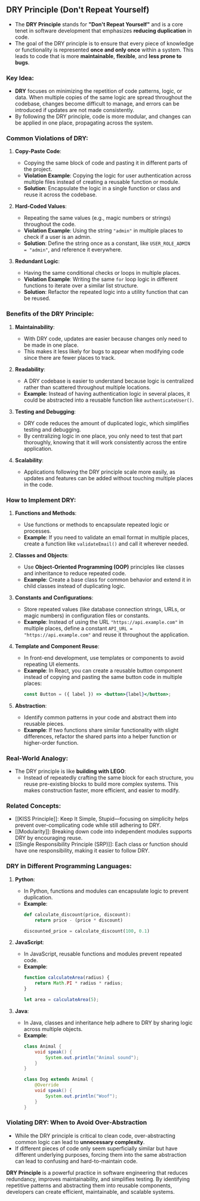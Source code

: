 ## DRY Principle (Don't Repeat Yourself)

- The **DRY Principle** stands for **"Don't Repeat Yourself"** and is a core tenet in software development that emphasizes **reducing duplication** in code.
- The goal of the DRY principle is to ensure that every piece of knowledge or functionality is represented **once and only once** within a system. This leads to code that is more **maintainable**, **flexible**, and **less prone to bugs**.

### Key Idea:
- **DRY** focuses on minimizing the repetition of code patterns, logic, or data. When multiple copies of the same logic are spread throughout the codebase, changes become difficult to manage, and errors can be introduced if updates are not made consistently.
- By following the DRY principle, code is more modular, and changes can be applied in one place, propagating across the system.

### Common Violations of DRY:

1. **Copy-Paste Code**:
   - Copying the same block of code and pasting it in different parts of the project.
   - **Violation Example**: Copying the logic for user authentication across multiple files instead of creating a reusable function or module.
   - **Solution**: Encapsulate the logic in a single function or class and reuse it across the codebase.

2. **Hard-Coded Values**:
   - Repeating the same values (e.g., magic numbers or strings) throughout the code.
   - **Violation Example**: Using the string `"admin"` in multiple places to check if a user is an admin.
   - **Solution**: Define the string once as a constant, like `USER_ROLE_ADMIN = "admin"`, and reference it everywhere.

3. **Redundant Logic**:
   - Having the same conditional checks or loops in multiple places.
   - **Violation Example**: Writing the same `for` loop logic in different functions to iterate over a similar list structure.
   - **Solution**: Refactor the repeated logic into a utility function that can be reused.

### Benefits of the DRY Principle:

1. **Maintainability**:
   - With DRY code, updates are easier because changes only need to be made in one place.
   - This makes it less likely for bugs to appear when modifying code since there are fewer places to track.

2. **Readability**:
   - A DRY codebase is easier to understand because logic is centralized rather than scattered throughout multiple locations.
   - **Example**: Instead of having authentication logic in several places, it could be abstracted into a reusable function like `authenticateUser()`.

3. **Testing and Debugging**:
   - DRY code reduces the amount of duplicated logic, which simplifies testing and debugging.
   - By centralizing logic in one place, you only need to test that part thoroughly, knowing that it will work consistently across the entire application.

4. **Scalability**:
   - Applications following the DRY principle scale more easily, as updates and features can be added without touching multiple places in the code.

### How to Implement DRY:

1. **Functions and Methods**:
   - Use functions or methods to encapsulate repeated logic or processes.
   - **Example**: If you need to validate an email format in multiple places, create a function like `validateEmail()` and call it wherever needed.

2. **Classes and Objects**:
   - Use **Object-Oriented Programming (OOP)** principles like classes and inheritance to reduce repeated code.
   - **Example**: Create a base class for common behavior and extend it in child classes instead of duplicating logic.

3. **Constants and Configurations**:
   - Store repeated values (like database connection strings, URLs, or magic numbers) in configuration files or constants.
   - **Example**: Instead of using the URL `"https://api.example.com"` in multiple places, define a constant `API_URL = "https://api.example.com"` and reuse it throughout the application.

4. **Template and Component Reuse**:
   - In front-end development, use templates or components to avoid repeating UI elements.
   - **Example**: In React, you can create a reusable button component instead of copying and pasting the same button code in multiple places:
     ```jsx
     const Button = ({ label }) => <button>{label}</button>;
     ```

5. **Abstraction**:
   - Identify common patterns in your code and abstract them into reusable pieces.
   - **Example**: If two functions share similar functionality with slight differences, refactor the shared parts into a helper function or higher-order function.

### Real-World Analogy:
- The DRY principle is like **building with LEGO**:
   - Instead of repeatedly crafting the same block for each structure, you reuse pre-existing blocks to build more complex systems. This makes construction faster, more efficient, and easier to modify.

### Related Concepts:
- [[KISS Principle]]: Keep It Simple, Stupid—focusing on simplicity helps prevent over-complicating code while still adhering to DRY.
- [[Modularity]]: Breaking down code into independent modules supports DRY by encouraging reuse.
- [[Single Responsibility Principle (SRP)]]: Each class or function should have one responsibility, making it easier to follow DRY.
  
### DRY in Different Programming Languages:

1. **Python**:
   - In Python, functions and modules can encapsulate logic to prevent duplication.
   - **Example**:
     ```python
     def calculate_discount(price, discount):
         return price - (price * discount)

     discounted_price = calculate_discount(100, 0.1)
     ```

2. **JavaScript**:
   - In JavaScript, reusable functions and modules prevent repeated code.
   - **Example**:
     ```javascript
     function calculateArea(radius) {
         return Math.PI * radius * radius;
     }

     let area = calculateArea(5);
     ```

3. **Java**:
   - In Java, classes and inheritance help adhere to DRY by sharing logic across multiple objects.
   - **Example**:
     ```java
     class Animal {
         void speak() {
             System.out.println("Animal sound");
         }
     }

     class Dog extends Animal {
         @Override
         void speak() {
             System.out.println("Woof");
         }
     }
     ```

### Violating DRY: When to Avoid Over-Abstraction

- While the DRY principle is critical to clean code, over-abstracting common logic can lead to **unnecessary complexity**.
- If different pieces of code only seem superficially similar but have different underlying purposes, forcing them into the same abstraction can lead to confusing and hard-to-maintain code.

**DRY Principle** is a powerful practice in software engineering that reduces redundancy, improves maintainability, and simplifies testing. By identifying repetitive patterns and abstracting them into reusable components, developers can create efficient, maintainable, and scalable systems.